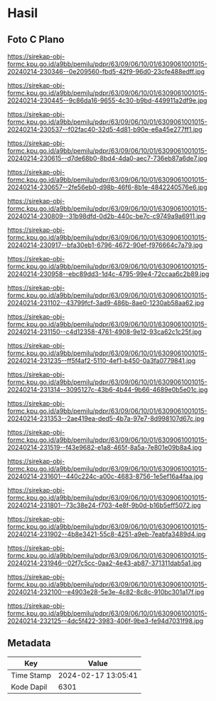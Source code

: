 # Hasil

## Foto C Plano

https://sirekap-obj-formc.kpu.go.id/a9bb/pemilu/pdpr/63/09/06/10/01/6309061001015-20240214-230346--0e209560-fbd5-42f9-96d0-23cfe488edff.jpg

https://sirekap-obj-formc.kpu.go.id/a9bb/pemilu/pdpr/63/09/06/10/01/6309061001015-20240214-230445--9c86da16-9655-4c30-b9bd-449911a2df9e.jpg

https://sirekap-obj-formc.kpu.go.id/a9bb/pemilu/pdpr/63/09/06/10/01/6309061001015-20240214-230537--f02fac40-32d5-4d81-b90e-e6a45e277ff1.jpg

https://sirekap-obj-formc.kpu.go.id/a9bb/pemilu/pdpr/63/09/06/10/01/6309061001015-20240214-230615--d7de68b0-8bd4-4da0-aec7-736eb87a6de7.jpg

https://sirekap-obj-formc.kpu.go.id/a9bb/pemilu/pdpr/63/09/06/10/01/6309061001015-20240214-230657--2fe56eb0-d98b-46f6-8b1e-4842240576e6.jpg

https://sirekap-obj-formc.kpu.go.id/a9bb/pemilu/pdpr/63/09/06/10/01/6309061001015-20240214-230809--31b98dfd-0d2b-440c-be7c-c9749a9a6911.jpg

https://sirekap-obj-formc.kpu.go.id/a9bb/pemilu/pdpr/63/09/06/10/01/6309061001015-20240214-230917--bfa30eb1-6796-4672-90ef-f976664c7a79.jpg

https://sirekap-obj-formc.kpu.go.id/a9bb/pemilu/pdpr/63/09/06/10/01/6309061001015-20240214-230958--ebc89dd3-1d4c-4795-99e4-72ccaa6c2b89.jpg

https://sirekap-obj-formc.kpu.go.id/a9bb/pemilu/pdpr/63/09/06/10/01/6309061001015-20240214-231102--43799fcf-3ad9-486b-8ae0-1230ab58aa62.jpg

https://sirekap-obj-formc.kpu.go.id/a9bb/pemilu/pdpr/63/09/06/10/01/6309061001015-20240214-231150--c4d12358-4761-4908-9e12-93ca62c1c25f.jpg

https://sirekap-obj-formc.kpu.go.id/a9bb/pemilu/pdpr/63/09/06/10/01/6309061001015-20240214-231235--ff5f4af2-5110-4ef1-b450-0a3fa0779841.jpg

https://sirekap-obj-formc.kpu.go.id/a9bb/pemilu/pdpr/63/09/06/10/01/6309061001015-20240214-231314--3095127c-43b6-4b44-9b66-4689e0b5e01c.jpg

https://sirekap-obj-formc.kpu.go.id/a9bb/pemilu/pdpr/63/09/06/10/01/6309061001015-20240214-231353--2ae419ea-ded5-4b7a-97e7-8d998107d67c.jpg

https://sirekap-obj-formc.kpu.go.id/a9bb/pemilu/pdpr/63/09/06/10/01/6309061001015-20240214-231519--f43e9682-e1a8-465f-8a5a-7e801e09b8a4.jpg

https://sirekap-obj-formc.kpu.go.id/a9bb/pemilu/pdpr/63/09/06/10/01/6309061001015-20240214-231601--440c224c-a00c-4683-8756-1e5ef16a4faa.jpg

https://sirekap-obj-formc.kpu.go.id/a9bb/pemilu/pdpr/63/09/06/10/01/6309061001015-20240214-231801--73c38e24-f703-4e8f-9b0d-b16b5eff5072.jpg

https://sirekap-obj-formc.kpu.go.id/a9bb/pemilu/pdpr/63/09/06/10/01/6309061001015-20240214-231902--4b8e3421-55c8-4251-a9eb-7eabfa3489d4.jpg

https://sirekap-obj-formc.kpu.go.id/a9bb/pemilu/pdpr/63/09/06/10/01/6309061001015-20240214-231946--02f7c5cc-0aa2-4e43-ab87-371311dab5a1.jpg

https://sirekap-obj-formc.kpu.go.id/a9bb/pemilu/pdpr/63/09/06/10/01/6309061001015-20240214-232100--e4903e28-5e3e-4c82-8c8c-910bc301a17f.jpg

https://sirekap-obj-formc.kpu.go.id/a9bb/pemilu/pdpr/63/09/06/10/01/6309061001015-20240214-232125--4dc5f422-3983-406f-9be3-fe94d7031f98.jpg


## Metadata

| Key        | Value               |
| ---------- | ------------------- |
| Time Stamp | 2024-02-17 13:05:41 |
| Kode Dapil | 6301                |



